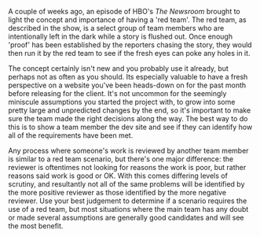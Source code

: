 A couple of weeks ago, an episode of HBO's _The Newsroom_ brought to light the concept and importance of having a 'red team'. The red team, as described in the show, is a select group of team members who are intentionally left in the dark while a story is flushed out. Once enough 'proof' has been established by the reporters chasing the story, they would then run it by the red team to see if the fresh eyes can poke any holes in it. 

The concept certainly isn't new and you probably use it already, but perhaps not as often as you should. Its especially valuable to have a fresh perspective on a website you've been heads-down on for the past month before releasing for the client. It's not uncommon for the seemingly miniscule assumptions you started the project with, to grow into some pretty large and unpredicted changes by the end, so it's important to make sure the team made the right decisions along the way. The best way to do this is to show a team member the dev site and see if they can identify how all of the requirements have been met.

Any process where someone's work is reviewed by another team member is similar to a red team scenario, but there's one major difference: the reviewer is oftentimes not looking for reasons the work is poor, but rather reasons said work is good or OK. With this comes differing levels of scrutiny, and resultantly not all of the same problems will be identified by the more positive reviewer as those identified by the more negative reviewer. Use your best judgement to determine if a scenario requires the use of a red team, but most situations where the main team has any doubt or made several assumptions are generally good candidates and will see the most benefit.
